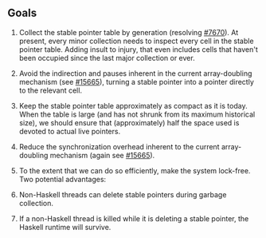 ## Goals


1. Collect the stable pointer table by generation (resolving [\#7670](https://gitlab.staging.haskell.org/ghc/ghc/issues/7670)). At present, every minor collection needs to inspect every cell in the stable pointer table. Adding insult to injury, that even includes cells that haven't been occupied since the last major collection or ever.

1. Avoid the indirection and pauses inherent in the current array-doubling mechanism (see [\#15665](https://gitlab.staging.haskell.org/ghc/ghc/issues/15665)), turning a stable pointer into a pointer directly to the relevant cell.

1. Keep the stable pointer table approximately as compact as it is today. When the table is large (and has not shrunk from its maximum historical size), we should ensure that (approximately) half the space used is devoted to actual live pointers.

1. Reduce the synchronization overhead inherent to the current array-doubling mechanism (again see [\#15665](https://gitlab.staging.haskell.org/ghc/ghc/issues/15665)).

1. To the extent that we can do so efficiently, make the system lock-free. Two potential advantages:

  1. Non-Haskell threads can delete stable pointers during garbage collection.
  1. If a non-Haskell thread is killed while it is deleting a stable pointer, the Haskell runtime will survive.
